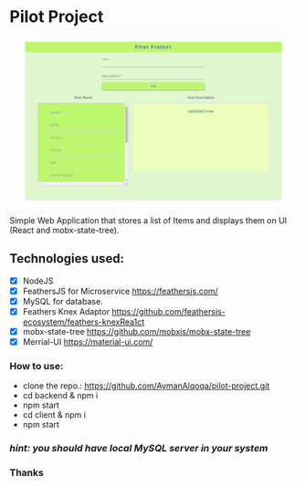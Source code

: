 # Pilot Project

![ScreenShoot](./screencapture.png)

Simple Web Application that stores a list of Items and displays them on UI (React and mobx-state-tree).

## Technologies used:

- [x] NodeJS
- [x] FeathersJS for Microservice https://feathersjs.com/
- [x] MySQL for database.
- [x] Feathers Knex Adaptor https://github.com/feathersjs-ecosystem/feathers-knexRea1ct
- [x] mobx-state-tree https://github.com/mobxjs/mobx-state-tree
- [x] Merrial-UI https://material-ui.com/

### How to use:

- clone the repo.: https://github.com/AymanAlqoqa/pilot-project.git
- cd backend & npm i
- npm start
- cd client & npm i
- npm start

### _hint: you should have local MySQL server in your system_

### Thanks
